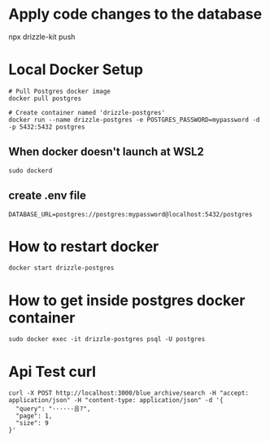 # Apply code changes to the database

npx drizzle-kit push

# Local Docker Setup

```
# Pull Postgres docker image
docker pull postgres

# Create container named 'drizzle-postgres'
docker run --name drizzle-postgres -e POSTGRES_PASSWORD=mypassword -d -p 5432:5432 postgres
```

## When docker doesn't launch at WSL2

```
sudo dockerd
```

## create .env file

```
DATABASE_URL=postgres://postgres:mypassword@localhost:5432/postgres
```

# How to restart docker

```
docker start drizzle-postgres
```

# How to get inside postgres docker container

```
sudo docker exec -it drizzle-postgres psql -U postgres
```

# Api Test curl

```
curl -X POST http://localhost:3000/blue_archive/search -H "accept: application/json" -H "content-type: application/json" -d '{
  "query": "······음?",
  "page": 1,
  "size": 9
}'
```
